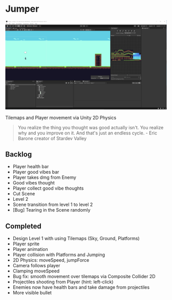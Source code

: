 # Jumper

![jumper preview](jumper.png)

Tilemaps and Player movement via Unity 2D Physics

> You realize the thing you thought was good actually isn't. You realize why and you improve on it. And that's just an endless cycle. - Eric Barone creator of Stardev Valley

## Backlog

- Player health bar
- Player good vibes bar
- Player takes dmg from Enemy
- Good vibes thought
- Player collect good vibe thoughts
- Cut Scene
- Level 2
- Scene transition from level 1 to level 2
- [Bug] Tearing in the Scene randomly

## Completed

- Design Level 1 with using Tilemaps (Sky, Ground, Platforms)
- Player sprite
- Player animation
- Player collision with Platforms and Jumping
- 2D Physics: moveSpeed, jumpForce
- Camera follows player
- Clamping moveSpeed
- Bug fix: smooth movement over tilemaps via Composite Collider 2D
- Projectiles shooting from Player (hint: left-click)
- Enemies now have health bars and take damage from projectiles
- More visible bullet
